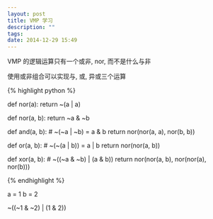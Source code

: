 ```yaml
---
layout: post
title: VMP 学习
description: ""
tags:
date: 2014-12-29 15:49
---
```


VMP 的逻辑运算只有一个或非, nor, 而不是什么与非

使用或非组合可以实现与, 或, 异或三个运算

{% highlight python %}

def nor(a):
    return ~(a | a)

def nor(a, b):
    return ~a & ~b

def and(a, b):
    # ~(~a | ~b) = a & b
    return nor(nor(a, a), nor(b, b))

def or(a, b):
    # ~(~(a | b)) = a | b
    return nor(nor(a, b))

def xor(a, b):
    # ~((~a & ~b) | (a & b))
    return nor(nor(a, b), nor(nor(a), nor(b)))

{% endhighlight %}

a = 1
b = 2

~((~1 & ~2) | (1 & 2))
